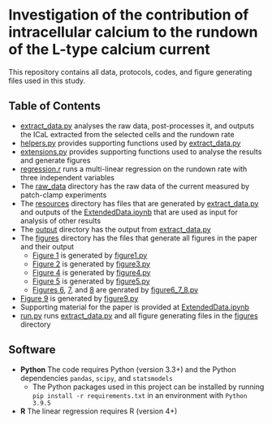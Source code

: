 # Investigation of the contribution of intracellular calcium to the rundown of the L-type calcium current

This repository contains all data, protocols, codes, and figure generating files used in this study.

## Table of Contents
- [extract_data.py](https://github.com/CardiacModelling/rundown-experiments/blob/main/extract_data.py) analyses the raw data, post-processes it, and outputs the ICaL extracted from the selected cells and the rundown rate
- [helpers.py](https://github.com/CardiacModelling/rundown-experiments/blob/main/helpers.py) provides supporting functions used by [extract_data.py](https://github.com/CardiacModelling/rundown-experiments/blob/main/extract_data.py)
- [extensions.py](https://github.com/CardiacModelling/rundown-experiments/blob/main/extensions.py) provides supporting functions used to analyse the results and generate figures
- [regression.r](https://github.com/CardiacModelling/rundown-experiments/blob/main/regression.r) runs a multi-linear regression on the rundown rate with three independent variables
- The [raw_data](https://github.com/CardiacModelling/rundown-experiments/tree/main/raw_data) directory has the raw data of the current measured by patch-clamp experiments
- The [resources](https://github.com/CardiacModelling/rundown-experiments/tree/main/resources) directory has files that are generated by [extract_data.py](https://github.com/CardiacModelling/rundown-experiments/blob/main/extract_data.py) and outputs of the [ExtendedData.ipynb](https://github.com/CardiacModelling/rundown-experiments/tree/main/ExtendedData.ipynb) that are used as input for analysis of other results
- The [output](https://github.com/CardiacModelling/rundown-experiments/tree/main/output) directory has the output from [extract_data.py](https://github.com/CardiacModelling/rundown-experiments/blob/main/extract_data.py)
- The [figures](https://github.com/CardiacModelling/rundown-experiments/tree/main/figures) directory has the files that generate all figures in the paper and their output
  - [Figure 1](https://github.com/CardiacModelling/rundown-experiments/blob/main/figures/figure1.pdf) is generated by [figure1.py](https://github.com/CardiacModelling/rundown-experiments/blob/main/figures/figure1.py)
  - [Figure 2](https://github.com/CardiacModelling/rundown-experiments/blob/main/figures/figure2.pdf) is generated by [figure3.py](https://github.com/CardiacModelling/rundown-experiments/blob/main/figures/figure2.py)
  - [Figure 4](https://github.com/CardiacModelling/rundown-experiments/blob/main/figures/figure4.pdf) is generated by [figure4.py](https://github.com/CardiacModelling/rundown-experiments/blob/main/figures/figure4.py)
  - [Figure 5](https://github.com/CardiacModelling/rundown-experiments/blob/main/figures/figure5.pdf) is generated by [figure5.py](https://github.com/CardiacModelling/rundown-experiments/blob/main/figures/figure5.py)
  - [Figures 6](https://github.com/CardiacModelling/rundown-experiments/blob/main/figures/figure6.pdf), [7](https://github.com/CardiacModelling/rundown-experiments/blob/main/figures/figure7.pdf), and [8](https://github.com/CardiacModelling/rundown-experiments/blob/main/figures/figure8.pdf) are genrated by [figure6_7_8.py](https://github.com/CardiacModelling/rundown-experiments/blob/main/figures/figure6_7_8.py)
-  [Figure 9](https://github.com/CardiacModelling/rundown-experiments/blob/main/figures/figure9.pdf) is generated by [figure9.py](https://github.com/CardiacModelling/rundown-experiments/blob/main/figures/figure9.py)
- Supporting material for the paper is provided at [ExtendedData.ipynb](https://github.com/CardiacModelling/rundown-experiments/tree/main/ExtendedData.ipynb)
- [run.py](https://github.com/CardiacModelling/rundown-experiments/blob/main/run.py) runs [extract_data.py](https://github.com/CardiacModelling/rundown-experiments/blob/main/extract_data.py) and all figure generating files in the [figures](https://github.com/CardiacModelling/rundown-experiments/tree/main/figures) directory

## Software
- **Python** The code requires Python (version 3.3+) and the Python dependencies `pandas`, `scipy`, and `statsmodels`
  - The Python packages used in this project can be installed by running `pip install -r requirements.txt` in an environment with `Python 3.9.5`
- **R** The linear regression requires R (version 4+) 
